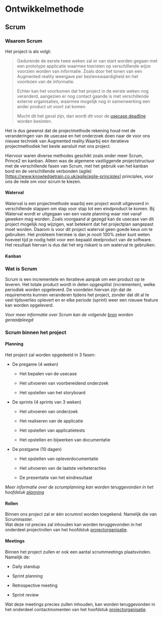 Ontwikkelmethode
================

## Scrum


### Waarom Scrum
Het project is als volgt:
 
>Gedurende de eerste twee weken zal er van start worden gegaan met een prototype applicatie waarmee toeristen op verschillende wijze voorzien worden van informatie. Zoals door het tonen van een Augmented reality weergave per bezienswaardigheid en het voorlezen van de informatie.
>
>Echter kan het voorkomen dat het project in de eerste weken nog veranderd, aangezien er nog contact gaande is met verschillende externe organisaties, waarmee mogelijk nog in samenwerking een ander product uit voort zal komen.
>
>Mocht dit het geval zijn, dan wordt dit voor de [usecase deadline](./5.%20planning.md) worden besloten. 

Het is dus gewenst dat de projectmethode rekening houd met de veranderingen van de usecase en het onderzoek doen naar de voor ons nieuwe techniek van Augmented reality.Waarbij een iteratieve projectmethodiek het beste aansluit met ons project.

Hiervoor waren diverse methodes geschikt zoals onder meer Scrum, Prince2 en kanban. Alleen was de algemene vastliggende projectstructuur met de verschillende fasen van Scrum, met het gebruik van het kanban bord en de verschillende verbonden (agile)[https://www.knowledgetrain.co.uk/agile/agile-principles] principles, voor ons de rede om voor scrum te kiezen.


#### Waterval
Waterval is een projectmethode waarbij een project wordt uitgevoerd in verschillende stappen om stap voor stap tot een eindproduct te komen. Bij Waterval wordt er uitgegaan van een vaste planning waar niet vanaf geweken mag worden. Zoals voorgaand al gezegd kan de usecase van dit project mogelijk nog wijzigen, wat betekent dat het projectplan aangepast moet worden. Daarom is voor dit project waterval geen goede keus om te gebruiken. Het probleem hiermee is dan je nooit 100% zeker kunt weten hoeveel tijd je nodig hebt voor een bepaald deelproduct van de software. Het resultaat hiervan is dus dat het erg riskant is om waterval te gebruiken.



#### Kanban

### Wat is Scrum

Scrum is een incrementele en iteratieve aanpak om een product op te leveren. Het
totale product wordt in delen opgesplitst (incrementen), welke periodiek worden
opgeleverd. De voordelen hiervan zijn dat de requirements kunnen veranderen
tijdens het project, zonder dat dit al te veel tijdsverlies oplevert en er elke periode (sprint) weer een nieuwe feature kan worden opgeleverd.

*Voor meer informatie over Scrum kan de volgende [bron](https://docs.google.com/document/d/1nYtDFelWIIY_HflRyFgfNad_BLUWWT5OzyGJE5lavZ4/edit#heading=h.qdslz9rw1ldu) worden geraadpleegd*

### Scrum binnen het project
#### Planning
Het project zal worden opgedeeld in 3 fasen:
-   De pregame (4 weken)

    -   Het bepalen van de usecase

    -   Het uitvoeren van voorbereidend onderzoek

    -   Het opstellen van het storyboard

-   De sprints (4 sprints van 3 weken)

    -   Het uitvoeren van onderzoek

    -   Het realiseren van de applicatie

    -   Het opstellen van applicatietests

    -   Het opstellen en bijwerken van documentatie

-   De postgame (10 dagen)

    -   Het opstellen van opleverdocumentatie

    -   Het uitvoeren van de laatste verbeteracties

    -   De presentatie van het eindresultaat

*Meer informatie over de scrumplanning kan worden teruggevonden in het hoofdstuk [planning](./5.%20planning.md)*


#### Rollen

Binnen ons project zal er één scrumrol worden toegekend. Namelijk die van
Scrummaster.  
Wat deze rol precies zal inhouden kan worden teruggevonden in het onderdeel
projectrollen van het hoofdstuk [projectorganisatie](./8.%20projectorganisatie.md).

#### Meetings

Binnen het project zullen er ook een aantal scrummeetings plaatsvinden.  
Namelijk de:

-   Daily standup

-   Sprint planning

-   Retrospective meeting

-   Sprint review

Wat deze meetings precies zullen inhouden, kan worden teruggevonden in het
onderdeel contactmomenten van het hoofdstuk [projectorganisatie](./8.%20projectorganisatie.md).
